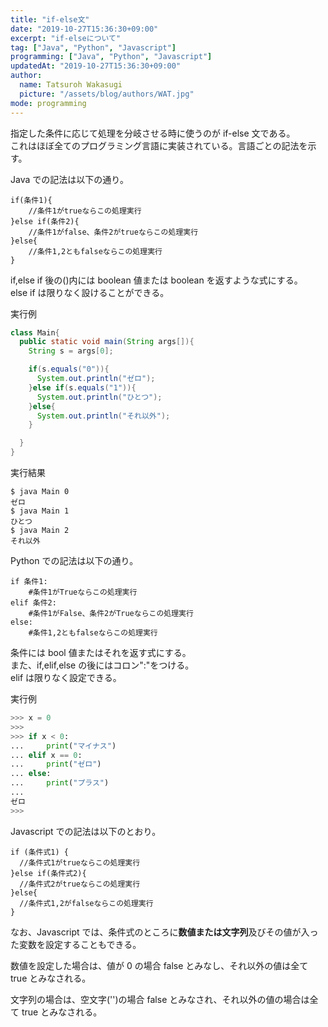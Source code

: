 ```yaml
---
title: "if-else文"
date: "2019-10-27T15:36:30+09:00"
excerpt: "if-elseについて"
tag: ["Java", "Python", "Javascript"]
programming: ["Java", "Python", "Javascript"]
updatedAt: "2019-10-27T15:36:30+09:00"
author:
  name: Tatsuroh Wakasugi
  picture: "/assets/blog/authors/WAT.jpg"
mode: programming
---
```


指定した条件に応じて処理を分岐させる時に使うのが if-else 文である。  
これはほぼ全てのプログラミング言語に実装されている。言語ごとの記法を示す。

<div class="note_content_by_programming_language" id="note_content_Java">

Java での記法は以下の通り。

```
if(条件1){
    //条件1がtrueならこの処理実行
}else if(条件2){
    //条件1がfalse、条件2がtrueならこの処理実行
}else{
    //条件1,2ともfalseならこの処理実行
}
```

if,else if 後の()内には boolean 値または boolean を返すような式にする。  
else if は限りなく設けることができる。

実行例

```java
class Main{
  public static void main(String args[]){
    String s = args[0];

    if(s.equals("0")){
      System.out.println("ゼロ");
    }else if(s.equals("1")){
      System.out.println("ひとつ");
    }else{
      System.out.println("それ以外");
    }

  }
}
```

実行結果

```
$ java Main 0
ゼロ
$ java Main 1
ひとつ
$ java Main 2
それ以外
```

</div>
<div class="note_content_by_programming_language" id="note_content_Python">

Python での記法は以下の通り。

```
if 条件1:
    #条件1がTrueならこの処理実行
elif 条件2:
    #条件1がFalse、条件2がTrueならこの処理実行
else:
    #条件1,2ともfalseならこの処理実行
```

条件には bool 値またはそれを返す式にする。  
また、if,elif,else の後にはコロン":"をつける。  
elif は限りなく設定できる。

実行例

```python
>>> x = 0
>>>
>>> if x < 0:
...     print("マイナス")
... elif x == 0:
...     print("ゼロ")
... else:
...     print("プラス")
...
ゼロ
>>>
```

</div>
<div class="note_content_by_programming_language" id="note_content_Javascript">

Javascript での記法は以下のとおり。

```
if (条件式1) {
  //条件式1がtrueならこの処理実行
}else if(条件式2){
  //条件式2がtrueならこの処理実行
}else{
  //条件式1,2がfalseならこの処理実行
}
```

なお、Javascript では、条件式のところに**数値または文字列**及びその値が入った変数を設定することもできる。

数値を設定した場合は、値が 0 の場合 false とみなし、それ以外の値は全て true とみなされる。

文字列の場合は、空文字('')の場合 false とみなされ、それ以外の値の場合は全て true とみなされる。

</div>
